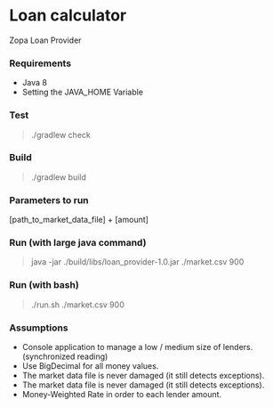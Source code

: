 # Loan calculator
Zopa Loan Provider

### Requirements
* Java 8
* Setting the JAVA_HOME Variable

### Test
>  ./gradlew check

### Build
>  ./gradlew build

### Parameters to run

[path_to_market_data_file] + [amount]

### Run (with large java command)
>  java -jar ./build/libs/loan_provider-1.0.jar ./market.csv 900

### Run (with bash)
>  ./run.sh ./market.csv 900

### Assumptions

* Console application to manage a low / medium size of lenders. (synchronized reading)
* Use BigDecimal for all money values.
* The market data file is never damaged (it still detects exceptions).
* The market data file is never damaged (it still detects exceptions).
* Money-Weighted Rate in order to each lender amount.